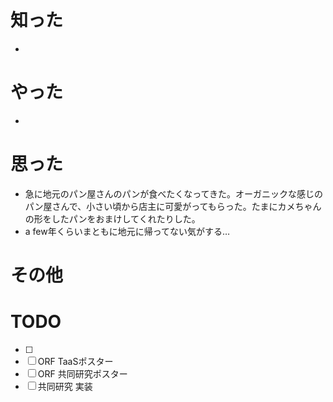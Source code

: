 # 知った
- 

# やった
- 

# 思った
- 急に地元のパン屋さんのパンが食べたくなってきた。オーガニックな感じのパン屋さんで、小さい頃から店主に可愛がってもらった。たまにカメちゃんの形をしたパンをおまけしてくれたりした。
- a few年くらいまともに地元に帰ってない気がする…

# その他

# TODO
- [ ] 
- [ ] ORF TaaSポスター
- [ ] ORF 共同研究ポスター
- [ ] 共同研究 実装
